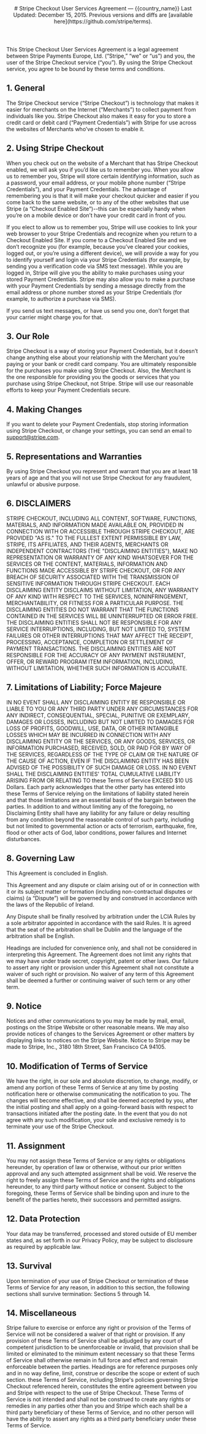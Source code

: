 <section id="details">

<header id="tos">
# Stripe Checkout User Services Agreement &mdash; {{country_name}}
Last Updated: December 15, 2015. Previous versions and diffs are [available here](https://github.com/stripe/terms).
</header>

<article>
This Stripe Checkout User Services Agreement is a legal agreement between Stripe Payments Europe, Ltd. (“Stripe,” “we” or “us”) and you, the user of the Stripe Checkout service (“you”).  By using the Stripe Checkout service, you agree to be bound by these terms and conditions.

## 1. General

The Stripe Checkout service (“Stripe Checkout”) is technology that makes it easier for merchants on the Internet (“Merchants”) to collect payment from individuals like you.  Stripe Checkout also makes it easy for you to store a credit card or debit card (“Payment Credentials”) with Stripe for use across the websites of Merchants who’ve chosen to enable it.

## 2. Using Stripe Checkout

When you check out on the website of a Merchant that has Stripe Checkout enabled, we will ask you if you’d like us to remember you.  When you allow us to remember you, Stripe will store certain identifying information, such as a password, your email address, or your mobile phone number (“Stripe Credentials”), and your Payment Credentials.  The advantage of remembering you is that it will make your checkout quicker and easier if you come back to the same website, or to any of the other websites that use Stripe (a “Checkout Enabled Site”)--this can be especially handy when you’re on a mobile device or don’t have your credit card in front of you.

If you elect to allow us to remember you, Stripe will use cookies to link your web browser to your Stripe Credentials and recognize when you return to a Checkout Enabled Site. If you come to a Checkout Enabled Site and we don’t recognize you (for example, because you’ve cleared your cookies, logged out, or you’re using a different device), we will provide a way for you to identify yourself and login via your Stripe Credentials (for example, by sending you a verification code via SMS text message). While you are logged in, Stripe will give you the ability to make purchases using your stored Payment Credentials. Stripe may also allow you to make a purchase with your Payment Credentials by sending a message directly from the email address or phone number stored as your Stripe Credentials (for example, to authorize a purchase via SMS).

If you send us text messages, or have us send you one, don’t forget that your carrier might charge you for that.

## 3. Our Role

Stripe Checkout is a way of storing your Payment Credentials, but it doesn’t change anything else about your relationship with the Merchant you’re paying or your bank or credit card company.  You are ultimately responsible for the purchases you make using Stripe Checkout.  Also, the Merchant is the one responsible for providing you the goods or services that you purchase using Stripe Checkout, not Stripe.  Stripe will use our reasonable efforts to keep your Payment Credentials secure.

## 4. Making Changes

If you want to delete your Payment Credentials, stop storing information using Stripe Checkout, or change your settings, you can send an email to <a href="mailto:support@stripe.com">support@stripe.com</a>.

## 5. Representations and Warranties

By using Stripe Checkout you represent and warrant that you are at least 18 years of age and that you will not use Stripe Checkout for any fraudulent, unlawful or abusive purpose.

## 6. DISCLAIMERS

STRIPE CHECKOUT, INCLUDING ALL CONTENT, SOFTWARE, FUNCTIONS, MATERIALS, AND INFORMATION MADE AVAILABLE ON, PROVIDED IN CONNECTION WITH OR ACCESSIBLE THROUGH STRIPE CHECKOUT, ARE PROVIDED "AS IS." TO THE FULLEST EXTENT PERMISSIBLE BY LAW, STRIPE, ITS AFFILIATES, AND THEIR AGENTS, MERCHANTS OR INDEPENDENT CONTRACTORS (THE "DISCLAIMING ENTITIES"), MAKE NO REPRESENTATION OR WARRANTY OF ANY KIND WHATSOEVER FOR THE SERVICES OR THE CONTENT, MATERIALS, INFORMATION AND FUNCTIONS MADE ACCESSIBLE BY STRIPE CHECKOUT, OR FOR ANY BREACH OF SECURITY ASSOCIATED WITH THE TRANSMISSION OF SENSITIVE INFORMATION THROUGH STRIPE CHECKOUT. EACH DISCLAIMING ENTITY DISCLAIMS WITHOUT LIMITATION, ANY WARRANTY OF ANY KIND WITH RESPECT TO THE SERVICES, NONINFRINGEMENT, MERCHANTABILITY, OR FITNESS FOR A PARTICULAR PURPOSE.  THE DISCLAIMING ENTITIES DO NOT WARRANT THAT THE FUNCTIONS CONTAINED IN THE SERVICES WILL BE UNINTERRUPTED OR ERROR FREE. THE DISCLAIMING ENTITIES SHALL NOT BE RESPONSIBLE FOR ANY SERVICE INTERRUPTIONS, INCLUDING, BUT NOT LIMITED TO, SYSTEM FAILURES OR OTHER INTERRUPTIONS THAT MAY AFFECT THE RECEIPT, PROCESSING, ACCEPTANCE, COMPLETION OR SETTLEMENT OF PAYMENT TRANSACTIONS.  THE DISCLAIMING ENTITIES ARE NOT RESPONSIBLE FOR THE ACCURACY OF ANY PAYMENT INSTRUMENT, OFFER, OR REWARD PROGRAM ITEM INFORMATION, INCLUDING, WITHOUT LIMITATION, WHETHER SUCH INFORMATION IS ACCURATE.

## 7. Limitations of Liability; Force Majeure

IN NO EVENT SHALL ANY DISCLAIMING ENTITY BE RESPONSIBLE OR LIABLE TO YOU OR ANY THIRD PARTY UNDER ANY CIRCUMSTANCES FOR ANY INDIRECT, CONSEQUENTIAL, SPECIAL, PUNITIVE OR EXEMPLARY, DAMAGES OR LOSSES, INCLUDING BUT NOT LIMITED TO DAMAGES FOR LOSS OF PROFITS, GOODWILL, USE, DATA, OR OTHER INTANGIBLE LOSSES WHICH MAY BE INCURRED IN CONNECTION WITH ANY DISCLAIMING ENTITY OR THE SERVICES, OR ANY GOODS, SERVICES, OR INFORMATION PURCHASED, RECEIVED, SOLD, OR PAID FOR BY WAY OF THE SERVICES, REGARDLESS OF THE TYPE OF CLAIM OR THE NATURE OF THE CAUSE OF ACTION, EVEN IF THE DISCLAIMING ENTITY HAS BEEN ADVISED OF THE POSSIBILITY OF SUCH DAMAGE OR LOSS. IN NO EVENT SHALL THE DISCLAIMING ENTITIES' TOTAL CUMULATIVE LIABILITY ARISING FROM OR RELATING TO these Terms of Service EXCEED $10 US Dollars. Each party acknowledges that the other party has entered into these Terms of Service relying on the limitations of liability stated herein and that those limitations are an essential basis of the bargain between the parties. In addition to and without limiting any of the foregoing, no Disclaiming Entity shall have any liability for any failure or delay resulting from any condition beyond the reasonable control of such party, including but not limited to governmental action or acts of terrorism, earthquake, fire, flood or other acts of God, labor conditions, power failures and Internet disturbances.

## 8. Governing Law

This Agreement is concluded in English.

This Agreement and any dispute or claim arising out of or in connection with it or its subject matter or formation (including non-contractual disputes or claims) (a “Dispute”) will be governed by and construed in accordance with the laws of the Republic of Ireland.

Any Dispute shall be finally resolved by arbitration under the LCIA Rules by a sole arbitrator appointed in accordance with the said Rules. It is agreed that the seat of the arbitration shall be Dublin and the language of the arbitration shall be English.

Headings are included for convenience only, and shall not be considered in interpreting this Agreement. The Agreement does not limit any rights that we may have under trade secret, copyright, patent or other laws. Our failure to assert any right or provision under this Agreement shall not constitute a waiver of such right or provision. No waiver of any term of this Agreement shall be deemed a further or continuing waiver of such term or any other term.

## 9. Notice

Notices and other communications to you may be made by mail, email, postings on the Stripe Website or other reasonable means. We may also provide notices of changes to the Services Agreement or other matters by displaying links to notices on the Stripe Website. Notice to Stripe may be made to Stripe, Inc., 3180 18th Street, San Francisco CA 94105.

## 10. Modification of Terms of Service

We have the right, in our sole and absolute discretion, to change, modify, or amend any portion of these Terms of Service at any time by posting notification here or otherwise communicating the notification to you. The changes will become effective, and shall be deemed accepted by you, after the initial posting and shall apply on a going-forward basis with respect to transactions initiated after the posting date. In the event that you do not agree with any such modification, your sole and exclusive remedy is to terminate your use of the Stripe Checkout.

## 11. Assignment

You may not assign these Terms of Service or any rights or obligations hereunder, by operation of law or otherwise, without our prior written approval and any such attempted assignment shall be void. We reserve the right to freely assign these Terms of Service and the rights and obligations hereunder, to any third party without notice or consent. Subject to the foregoing, these Terms of Service shall be binding upon and inure to the benefit of the parties hereto, their successors and permitted assigns.

## 12. Data Protection

Your data may be transferred, processed and stored outside of EU member states and, as set forth in our Privacy Policy, may be subject to disclosure as required by applicable law.

## 13. Survival

Upon termination of your use of Stripe Checkout or termination of these Terms of Service for any reason, in addition to this section, the following sections shall survive termination: Sections 5 through 14.

## 14. Miscellaneous

Stripe failure to exercise or enforce any right or provision of the Terms of Service will not be considered a waiver of that right or provision. If any provision of these Terms of Service shall be adjudged by any court of competent jurisdiction to be unenforceable or invalid, that provision shall be limited or eliminated to the minimum extent necessary so that these Terms of Service shall otherwise remain in full force and effect and remain enforceable between the parties. Headings are for reference purposes only and in no way define, limit, construe or describe the scope or extent of such section. these Terms of Service, including Stripe's policies governing Stripe Checkout referenced herein, constitutes the entire agreement between you and Stripe with respect to the use of Stripe Checkout. These Terms of Service is not intended and shall not be construed to create any rights or remedies in any parties other than you and  Stripe which each shall be a third party beneficiary of these Terms of Service, and no other person will have the ability to assert any rights as a third party beneficiary under these Terms of Service.

</article>
</section>